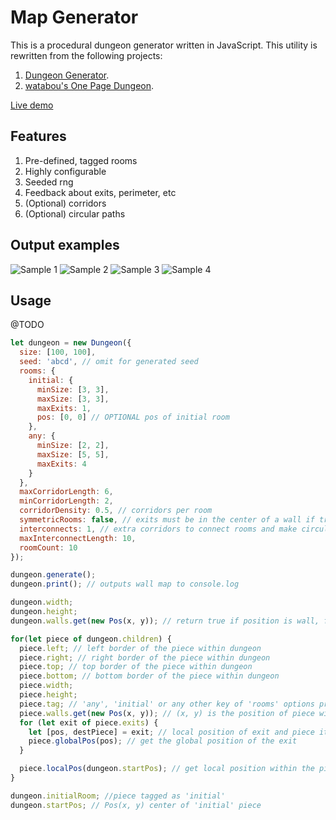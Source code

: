 # Map Generator

This is a procedural dungeon generator written in JavaScript. This utility is rewritten from the following projects:

1. [Dungeon Generator](https://github.com/domasx2/dungeon-generator/).
2. [watabou's One Page Dungeon](https://watabou.itch.io/one-page-dungeon).

[Live demo](http://blackmonkey.github.io/map-generator/)

## Features

1. Pre-defined, tagged rooms
2. Highly configurable
3. Seeded rng
5. Feedback about exits, perimeter, etc
4. (Optional) corridors
5. (Optional) circular paths


## Output examples

![Sample 1](http://domasx2.github.io/dungeon-generator/samples/sample1.png)
![Sample 2](http://domasx2.github.io/dungeon-generator/samples/sample2.png)
![Sample 3](http://domasx2.github.io/dungeon-generator/samples/sample3.png)
![Sample 4](http://domasx2.github.io/dungeon-generator/samples/sample4.png)

## Usage

@TODO

```javascript
let dungeon = new Dungeon({
  size: [100, 100], 
  seed: 'abcd', // omit for generated seed
  rooms: {
    initial: {
      minSize: [3, 3],
      maxSize: [3, 3],
      maxExits: 1,
      pos: [0, 0] // OPTIONAL pos of initial room 
    },
    any: {
      minSize: [2, 2],
      maxSize: [5, 5],
      maxExits: 4
    }
  },
  maxCorridorLength: 6,
  minCorridorLength: 2,
  corridorDensity: 0.5, // corridors per room
  symmetricRooms: false, // exits must be in the center of a wall if true
  interconnects: 1, // extra corridors to connect rooms and make circular paths. not 100% guaranteed
  maxInterconnectLength: 10,
  roomCount: 10
});

dungeon.generate();
dungeon.print(); // outputs wall map to console.log

dungeon.width;
dungeon.height;
dungeon.walls.get(new Pos(x, y)); // return true if position is wall, false if empty

for(let piece of dungeon.children) {
  piece.left; // left border of the piece within dungeon
  piece.right; // right border of the piece within dungeon
  piece.top; // top border of the piece within dungeon
  piece.bottom; // bottom border of the piece within dungeon
  piece.width;
  piece.height;
  piece.tag; // 'any', 'initial' or any other key of 'rooms' options property
  piece.walls.get(new Pos(x, y)); // (x, y) is the position of piece within dungeon, returns true if it is wall, false if it is empty
  for (let exit of piece.exits) {
    let [pos, destPiece] = exit; // local position of exit and piece it exits to
    piece.globalPos(pos); // get the global position of the exit
  }

  piece.localPos(dungeon.startPos); // get local position within the piece of dungeon's global position
}

dungeon.initialRoom; //piece tagged as 'initial'
dungeon.startPos; // Pos(x, y) center of 'initial' piece 
```